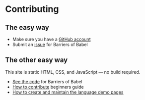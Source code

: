# Contributing

## The easy way

* Make sure you have a <a href="https://github.com/signup">GitHub account</a>
* Submit an <a href="https://github.com/ThePacielloGroup/babel/issues">issue</a> for Barriers of Babel

## The other easy way

This site is static HTML, CSS, and JavaScript — no build required.

* [See the code](https://github.com/ThePacielloGroup/babel/) for Barriers of Babel
* [How to contribute](https://github.com/firstcontributions/first-contributions) beginners guide
* [How to create and maintain the language demo pages](contributing/lang-maintenance.md)